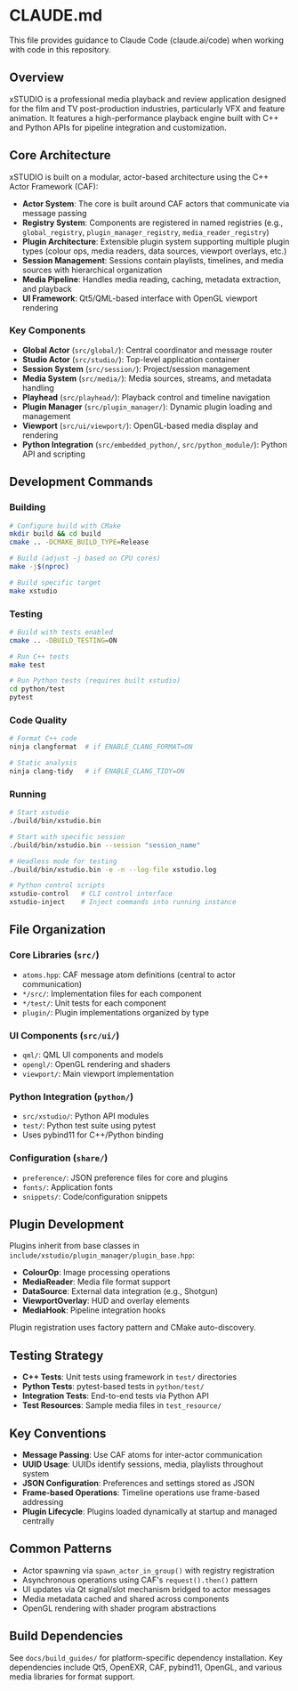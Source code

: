 # CLAUDE.md

This file provides guidance to Claude Code (claude.ai/code) when working with code in this repository.

## Overview

xSTUDIO is a professional media playback and review application designed for the film and TV post-production industries, particularly VFX and feature animation. It features a high-performance playback engine built with C++ and Python APIs for pipeline integration and customization.

## Core Architecture

xSTUDIO is built on a modular, actor-based architecture using the C++ Actor Framework (CAF):

- **Actor System**: The core is built around CAF actors that communicate via message passing
- **Registry System**: Components are registered in named registries (e.g., `global_registry`, `plugin_manager_registry`, `media_reader_registry`)
- **Plugin Architecture**: Extensible plugin system supporting multiple plugin types (colour ops, media readers, data sources, viewport overlays, etc.)
- **Session Management**: Sessions contain playlists, timelines, and media sources with hierarchical organization
- **Media Pipeline**: Handles media reading, caching, metadata extraction, and playback
- **UI Framework**: Qt5/QML-based interface with OpenGL viewport rendering

### Key Components

- **Global Actor** (`src/global/`): Central coordinator and message router
- **Studio Actor** (`src/studio/`): Top-level application container
- **Session System** (`src/session/`): Project/session management
- **Media System** (`src/media/`): Media sources, streams, and metadata handling
- **Playhead** (`src/playhead/`): Playback control and timeline navigation
- **Plugin Manager** (`src/plugin_manager/`): Dynamic plugin loading and management
- **Viewport** (`src/ui/viewport/`): OpenGL-based media display and rendering
- **Python Integration** (`src/embedded_python/`, `src/python_module/`): Python API and scripting

## Development Commands

### Building
```bash
# Configure build with CMake
mkdir build && cd build
cmake .. -DCMAKE_BUILD_TYPE=Release

# Build (adjust -j based on CPU cores)
make -j$(nproc)

# Build specific target
make xstudio
```

### Testing
```bash
# Build with tests enabled
cmake .. -DBUILD_TESTING=ON

# Run C++ tests
make test

# Run Python tests (requires built xstudio)
cd python/test
pytest
```

### Code Quality
```bash
# Format C++ code
ninja clangformat  # if ENABLE_CLANG_FORMAT=ON

# Static analysis
ninja clang-tidy   # if ENABLE_CLANG_TIDY=ON
```

### Running
```bash
# Start xstudio
./build/bin/xstudio.bin

# Start with specific session
./build/bin/xstudio.bin --session "session_name"

# Headless mode for testing
./build/bin/xstudio.bin -e -n --log-file xstudio.log

# Python control scripts
xstudio-control   # CLI control interface
xstudio-inject    # Inject commands into running instance
```

## File Organization

### Core Libraries (`src/`)
- `atoms.hpp`: CAF message atom definitions (central to actor communication)
- `*/src/`: Implementation files for each component
- `*/test/`: Unit tests for each component
- `plugin/`: Plugin implementations organized by type

### UI Components (`src/ui/`)
- `qml/`: QML UI components and models
- `opengl/`: OpenGL rendering and shaders
- `viewport/`: Main viewport implementation

### Python Integration (`python/`)
- `src/xstudio/`: Python API modules
- `test/`: Python test suite using pytest
- Uses pybind11 for C++/Python binding

### Configuration (`share/`)
- `preference/`: JSON preference files for core and plugins
- `fonts/`: Application fonts
- `snippets/`: Code/configuration snippets

## Plugin Development

Plugins inherit from base classes in `include/xstudio/plugin_manager/plugin_base.hpp`:

- **ColourOp**: Image processing operations
- **MediaReader**: Media file format support
- **DataSource**: External data integration (e.g., Shotgun)
- **ViewportOverlay**: HUD and overlay elements
- **MediaHook**: Pipeline integration hooks

Plugin registration uses factory pattern and CMake auto-discovery.

## Testing Strategy

- **C++ Tests**: Unit tests using framework in `test/` directories
- **Python Tests**: pytest-based tests in `python/test/`
- **Integration Tests**: End-to-end tests via Python API
- **Test Resources**: Sample media files in `test_resource/`

## Key Conventions

- **Message Passing**: Use CAF atoms for inter-actor communication
- **UUID Usage**: UUIDs identify sessions, media, playlists throughout system  
- **JSON Configuration**: Preferences and settings stored as JSON
- **Frame-based Operations**: Timeline operations use frame-based addressing
- **Plugin Lifecycle**: Plugins loaded dynamically at startup and managed centrally

## Common Patterns

- Actor spawning via `spawn_actor_in_group()` with registry registration
- Asynchronous operations using CAF's `request().then()` pattern
- UI updates via Qt signal/slot mechanism bridged to actor messages
- Media metadata cached and shared across components
- OpenGL rendering with shader program abstractions

## Build Dependencies

See `docs/build_guides/` for platform-specific dependency installation. Key dependencies include Qt5, OpenEXR, CAF, pybind11, OpenGL, and various media libraries for format support.